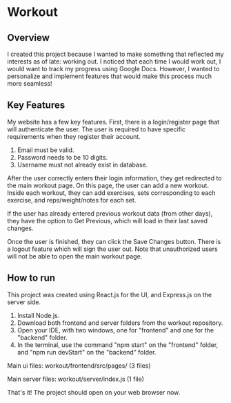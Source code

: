 # Workout
## Overview

I created this project because I wanted to make something that reflected my interests as of late: working out. I noticed that each time I would work out, I would want to track my progress using Google Docs. However, I wanted to personalize and implement features that would make this process much more seamless!

## Key Features

My website has a few key features. First, there is a login/register page that will authenticate the user. The user is required to have specific requirements when they register their account.

1. Email must be valid.
2. Password needs to be 10 digits.
3. Username must not already exist in database.

After the user correctly enters their login information, they get redirected to the main workout page. On this page, the user can add a new workout. Inside each workout, they can add exercises, sets corresponding to each exercise, and reps/weight/notes for each set. 

If the user has already entered previous workout data (from other days), they have the option to Get Previous, which will load in their last saved changes.

Once the user is finished, they can click the Save Changes button. There is a logout feature which will sign the user out. Note that unauthorized users will not be able to open the main workout page.

## How to run

This project was created using React.js for the UI, and Express.js on the server side. 

1. Install Node.js.
2. Download both frontend and server folders from the workout repository. 
3. Open your IDE, with two windows, one for "frontend" and one for the "backend" folder.
4. In the terminal, use the command "npm start" on the "frontend" folder, and "npm run devStart" on the "backend" folder.

Main ui files: workout/frontend/src/pages/ (3 files)

Main server files: workout/server/index.js (1 file)

That's it! The project should open on your web browser now.
